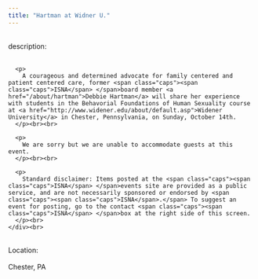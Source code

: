 ```yaml
---
title: "Hartman at Widner U."
---
```


<div class="flexinode-body flexinode-2">
  <div class="flexinode-textarea-1">
    <div class="form-item">
      <br> <label>description:</label><br /> <br> 
      
      <p>
        A courageous and determined advocate for family centered and patient centered care, former <span class="caps"><span class="caps">ISNA</span> </span>board member <a href="/about/hartman">Debbie Hartman</a> will share her experience with students in the Behavorial Foundations of Human Sexuality course at <a href="http://www.widener.edu/about/default.asp">Widener University</a> in Chester, Pennsylvania, on Sunday, October 14th.
      </p><br><br>
      
      <p>
        We are sorry but we are unable to accommodate guests at this event.
      </p><br><br>
      
      <p>
        Standard disclaimer: Items posted at the <span class="caps"><span class="caps">ISNA</span> </span>events site are provided as a public service, and are not necessarily sponsored or endorsed by <span class="caps"><span class="caps">ISNA</span>.</span> To suggest an event for posting, go to the contact <span class="caps"><span class="caps">ISNA</span> </span>box at the right side of this screen.
      </p><br>
    </div><br>
  </div>
  
  <div class="flexinode-textfield-2">
    <div class="form-item">
      <br> <label>Location:</label><br /> <br> Chester, PA<br>
    </div><br>
  </div>
</div>